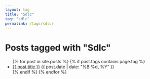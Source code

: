 ```yaml
---
layout: tag
title: "Sdlc"
tag: "sdlc"
permalink: /tags/sdlc/
---
```

<h1>Posts tagged with "Sdlc"</h1>
<ul>
  {% for post in site.posts %}
    {% if post.tags contains page.tag %}
      <li>
        <a href="{{ post.url | relative_url }}">{{ post.title }}</a>
        <span>{{ post.date | date: "%B %d, %Y" }}</span>
      </li>
    {% endif %}
  {% endfor %}
</ul>
